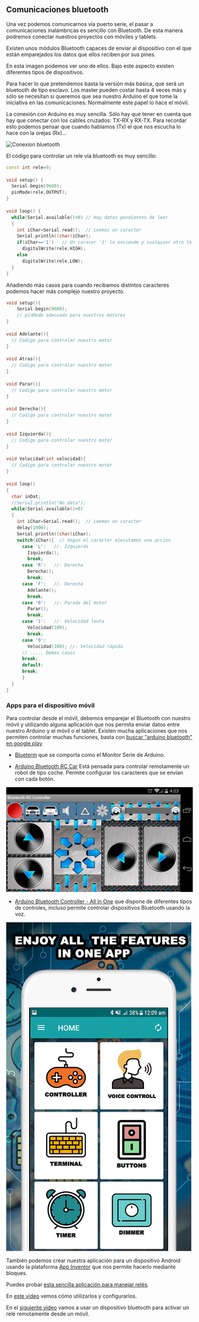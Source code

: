 ## Comunicaciones bluetooth

Una vez podemos comunicarnos vía puerto serie, el pasar a comunicaciones inalámbricas es sencillo con Bluetooth. De esta manera podremos conectar nuestros proyectos con móviles y tablets.

Existen unos módulos Bluetooth capaces de enviar al dispositivo con el que están emparejados los datos que ellos reciben por sus pines.

En esta imagen podemos ver uno de ellos. Bajo este aspecto existen diferentes tipos de dispositivos. 

Para hacer lo que pretendemos basta la versión más básica, que será un bluetooth de tipo esclavo. Los master pueden costar hasta 4 veces más y sólo se necesitan si queremos que sea nuestro Arduino el que tome la iniciativa en las comunicaciones. Normalmente este papel lo hace el móvil.

La conexión con Arduino es muy sencilla. Sólo hay que tener en cuenta que hay que conectar con los cables cruzados: TX-RX y RX-TX. Para recordar esto podemos pensar que cuando hablamos (Tx) el que nos escucha lo hace con la orejas (Rx)...


![Conexion bluetooth](http://www.naylampmechatronics.com/img/cms/Blog/Tutorial%20Bluetooth/Tutorial%20HC-06%201.jpg)


El código para controlar un rele via bluetooth es muy sencillo:


```C++
const int rele=9;

void setup() {
  Serial.begin(9600);
  pinMode(rele,OUTPUT);
}

void loop() {
  while(Serial.available()>0) // Hay datos pendientes de leer
  {
    int iChar=Serial.read();  // Leemos un caracter
    Serial.println((char)iChar);
    if(iChar=='1')   // Un caracer '1' lo enciende y cualquier otro lo apaga
      digitalWrite(rele,HIGH);
    else
      digitalWrite(rele,LOW);
  }
}
```

Añadiendo más casos para cuando recibamos distintos caracteres podemos hacer más complejo nuestro proyecto.

```C++
void setup(){
    Serial.begin(9600);
    // pinMode adecuado para nuestros motores
}

void Adelante(){
  // Codigo para controlar nuestro motor
}

void Atras(){
  // Codigo para controlar nuestro motor
}

void Parar(){
  // Codigo para controlar nuestro motor
}

void Derecha(){
  // Codigo para controlar nuestro motor
}

void Izquierda(){
  // Codigo para controlar nuestro motor
}

void Velocidad(int velocidad){
  // Codigo para controlar nuestro motor
}

void loop()
{
  char inDat;   
  //Serial.println("No data");
  while(Serial.available()>0)
  {   
    int iChar=Serial.read();  // Leemos un caracter
    delay(1000);
    Serial.println((char)iChar);
    switch(iChar){  // Segun el caracter ejecutamos una accion
      case 'L':   //- Izquierda
        Izquierda();
        break;
      case 'R':   //- Derecha
        Derecha();
        break;
      case 'F':   //- Derecha
        Adelante();
        break;          
      case '0':   //- Parada del motor
        Parar();
        break;
      case '1':   //- Velocidad lenta
        Velocidad(100);
        break;
      case '9':
        Velocidad(100); //- Velocidad rápida
      // ..... Demas casos
      break;
      default:
      break;
      }
  }
}

```

### Apps para el dispositivo móvil

Para controlar desde el móvil, debemos emparejar el Bluetooth con nuestro móvil y utilizando alguna aplicación que nos permita enviar datos entre nuestro Arduino y el móvil o el tablet. Existen mucha aplicaciones que nos permiten controlar muchas funciones, basta con [buscar "arduino bluetooth" en google play](https://play.google.com/store/search?q=arduino%20bluetooth%20controller&c=apps)


* [Blueterm](https://play.google.com/store/apps/details?id=de.jentsch.blueterm) que se comporta como el Monitor Serie de Arduino.

* [Arduino Bluetooth RC Car](https://play.google.com/store/apps/details?id=braulio.calle.bluetoothRCcontroller) Está pensada para controlar remotamente un robot de tipo coche. Permite configurar los caracteres que se envían con cada botón.

![Arduino Bluetooth RC Car](./images/arduinoRCCar.webp)

* [Arduino Bluetooth Controller - All in One](https://play.google.com/store/apps/details?id=com.appsvalley.bluetooth.arduinocontroller) que dispone de diferentes tipos de controles, incluso permite controlar dispositivos Bluetooth usando la voz.

![Arduino Bluetooth Controller - All in One](./images/ArduinoBluetoothController-AllinOne.webp)


También podemos crear nuestra aplicación para un dispositivo Android usando la plataforma [App Inventor](http://ai2.appinventor.mit.edu/) que nos permite hacerlo mediante bloques. 

Puedes probar [esta sencilla aplicación para manejar relés](http://ai2.appinventor.mit.edu/?galleryId=5486377139044352&locale=es_ES).

En [este vídeo](https://youtu.be/N04DzxnTXqA) vemos cómo utilizarlos y configurarlos.


En el [siguiente vídeo](https://youtu.be/j5j-pfIGdoM) vamos a usar un dispositivo bluetooth para activar un relé remotamente desde un móvil.
